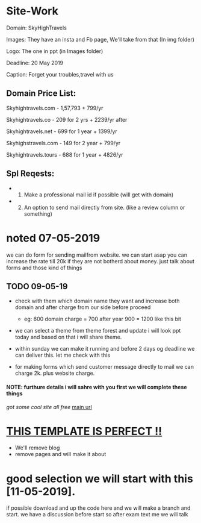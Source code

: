 # Site-Work

Domain: SkyHighTravels

Images: They have an insta and Fb page, We'll take from that (In img folder)

Logo: The one in ppt (in Images folder)

Deadline: 20 May 2019

Caption: Forget your troubles,travel with us

## Domain Price List:

Skyhightravels.com - 
1,57,793 + 799/yr

Skyhightravels.co - 
209 for 2 yrs + 2239/yr after

Skyhightravels.net -
699 for 1 year + 1399/yr

Skyhighstravels.com -
149 for 2 year + 799/yr

Skyhightravels.tours -
688 for 1 year + 4826/yr

## Spl Reqests:

- 1. Make a professional mail id if possible (will get with domain)
- 2. An option to send mail directly from site. (like a review column or something)

# noted 07-05-2019
we can do form for sending mailfrom website. we can start asap
you can increase the rate till 20k if they are not botherd about money. just talk about forms and those kind of things

## TODO 09-05-19

- check with them which domain name they want and increase both domain and after charge from our side before proceed
   - eg: 600 domain charge = 700 after year 900 = 1200 like this bit
 
- we can select a theme from theme forest and update i will look ppt today and based on that i will share theme.

- within sunday we can make it running and before 2 days og deadline we can deliver this. let me check with this

- for making forms which send customer message directly to mail we can charge 2k. plus website charge.

 #### NOTE: furthure details i will sahre with you first we will complete these things

*got some cool site all free*
[main url](https://colorlib.com/wp/free-travel-website-templates/)


# [THIS TEMPLATE IS PERFECT !!](https://colorlib.com/preview/theme/taxa/contact.html)
- We'll remove blog 
- remove pages and will make it about

# good selection we will start with this [11-05-2019].
if possible download and up the code here and we will make a branch and start. we have a discussion before start so after exam text me we will talk
